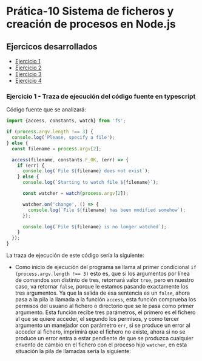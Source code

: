 # __Prática-10 Sistema de ficheros y creación de procesos en Node.js__


## Ejercicos desarrollados

- [Ejercicio 1](#item1)
- [Ejercicio 2](#item2)
- [Ejercicio 3](#item3)
- [Ejercicio 4](#item4)

<a name=item1></a>

### Ejercicio 1 - Traza de ejecución del código fuente en typescript

Código fuente que se analizará:
```ts
import {access, constants, watch} from 'fs';

if (process.argv.length !== 3) {
  console.log('Please, specify a file');
} else {
  const filename = process.argv[2];

  access(filename, constants.F_OK, (err) => {
    if (err) {
      console.log(`File ${filename} does not exist`);
    } else {
      console.log(`Starting to watch file ${filename}`);

      const watcher = watch(process.argv[2]);

      watcher.on('change', () => {
        console.log(`File ${filename} has been modified somehow`);
      });

      console.log(`File ${filename} is no longer watched`);
    }
  });
}
```

La traza de ejecución de este código sería la siguiente:

- Como inicio de ejecución del programa se llama al primer condicional `if (process.argv.length !== 3)` esto es, que si los argumentos por línea de comandos son distinto de tres, retornará valor `true`, pero en nuestro caso, va retornar `false`, porque le estamos pasando exactamente los tres argumentos. Ya que la salida de esa sentencia es un `false`, ahora pasa a la pila la llamada a la función `access`, esta función comprueba los permisos del usuario al fichero o directorio que se le pasa como primer argumento. Esta función recibe tres parámetros, el primero es el fichero al que se quiere acceder, el segundo los permisos, y como tercer argumento un manejador con parámetro `err`, si se produce un error al acceder al fichero, imprimirá que el fichero no existe, ahora si no se produce un error entra a estar pendiente  de que se produzca cualquier envento de cambio en el fichero con el proceso hijo `watcher`, en esta situación la pila de llamadas sería la siguiente:
